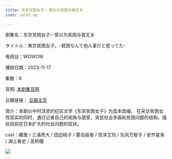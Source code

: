 ```yaml
---
title: 东京贫困女子--曾以为贫困与我无关
icon: caret-up

---
```


剧集名：东京贫困女子--曾以为贫困与我无关

タイトル：東京貧困女子。-貧困なんて他人事だと思ってた-

电视台：WOWOW

播放日期：2023-11-17

集数：6

官网: [本剧集官网](https://www.wowow.co.jp/drama/original/hinkon/)

豆瓣链接： [豆瓣主页](https://movie.douban.com/subject/36453764/)


简介：本剧以中村淳彦的纪实文学《东京贫困女子》为蓝本改编。 在采访贫困女性现实的同时，通过记者自己的视角与感受，突显社会矛盾和贫困问题的结构，描绘目前在日本扩大的社会问题的现状。

cast：趣里 / 三浦贵大 / 田边桃子 / 雾岛丽香 / 宫泽艾玛 / 东风万智子 / 安齐星来 / 渊上泰史 / 高桥瞳

![](https://listpic.tsgsanjiao.com/2023/2023djpknz.jpg)